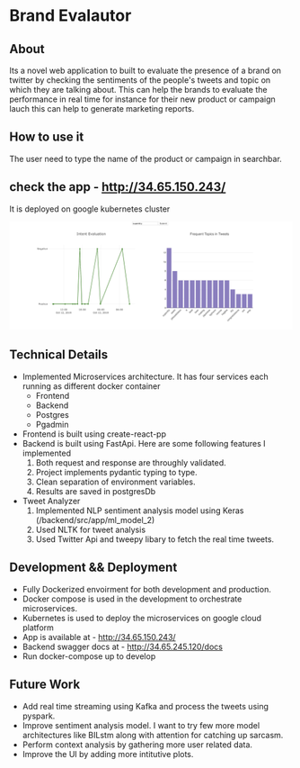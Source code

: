 # Brand Evalautor
## About
Its a novel web application to built to evaluate the presence of a brand on twitter by checking the sentiments of the people's
tweets and topic on which they are talking about. This can help the brands to evaluate the performance in real time for instance for their new product or campaign lauch this can help to generate marketing reports. 

## How to use it
The user need to type the name of the product or campaign in searchbar.

## check the app -  http://34.65.150.243/ 
It is deployed on google kubernetes cluster

![alt text](./img/img.png)


## Technical Details
- Implemented Microservices architecture. It has four services each running as different docker container
  - Frontend 
  - Backend
  - Postgres
  - Pgadmin
- Frontend is built using create-react-pp
- Backend is built using FastApi. Here are some following features I implemented
    1. Both request and response are throughly validated.
    2. Project implements pydantic typing to type.
    3. Clean separation of environment variables.
    4. Results are saved in postgresDb
-  Tweet Analyzer
    1. Implemented NLP sentiment analysis model using Keras (/backend/src/app/ml_model_2)
    2. Used NLTK for tweet analysis
    3. Used Twitter Api and tweepy libary to fetch the real time tweets.
    
## Development && Deployment
- Fully Dockerized envoirment for both development and production.
- Docker compose is used in the development to orchestrate microservices.
- Kubernetes is used to deploy the microservices on google cloud platform
- App is available at - http://34.65.150.243/ 
- Backend swagger docs at - http://34.65.245.120/docs
- Run docker-compose up to develop

## Future Work
- Add real time streaming using Kafka and process the tweets using pyspark.
-  Improve sentiment analysis model. I want to try few more model architectures like BILstm along with attention for catching up sarcasm. 
-  Perform context analysis by gathering more user related data.
-  Improve the UI by adding more intitutive plots.

